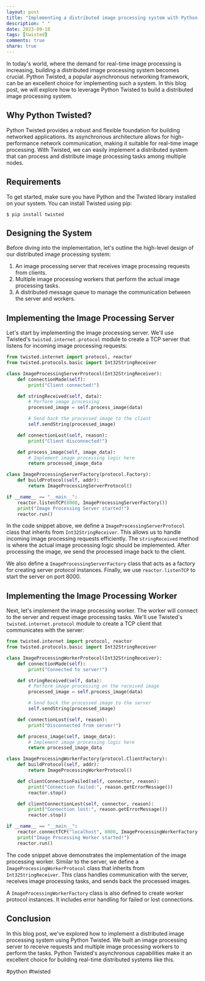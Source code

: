 ```yaml
---
layout: post
title: "Implementing a distributed image processing system with Python Twisted"
description: " "
date: 2023-09-18
tags: [twisted]
comments: true
share: true
---
```


In today's world, where the demand for real-time image processing is increasing, building a distributed image processing system becomes crucial. Python Twisted, a popular asynchronous networking framework, can be an excellent choice for implementing such a system. In this blog post, we will explore how to leverage Python Twisted to build a distributed image processing system.

## Why Python Twisted?

Python Twisted provides a robust and flexible foundation for building networked applications. Its asynchronous architecture allows for high-performance network communication, making it suitable for real-time image processing. With Twisted, we can easily implement a distributed system that can process and distribute image processing tasks among multiple nodes.

## Requirements

To get started, make sure you have Python and the Twisted library installed on your system. You can install Twisted using pip:

```
$ pip install twisted
```

## Designing the System

Before diving into the implementation, let's outline the high-level design of our distributed image processing system:

1. An image processing server that receives image processing requests from clients.
2. Multiple image processing workers that perform the actual image processing tasks.
3. A distributed message queue to manage the communication between the server and workers.

## Implementing the Image Processing Server

Let's start by implementing the image processing server. We'll use Twisted's `twisted.internet.protocol` module to create a TCP server that listens for incoming image processing requests:

```python
from twisted.internet import protocol, reactor
from twisted.protocols.basic import Int32StringReceiver

class ImageProcessingServerProtocol(Int32StringReceiver):
    def connectionMade(self):
        print("Client connected!")

    def stringReceived(self, data):
        # Perform image processing
        processed_image = self.process_image(data)

        # Send back the processed image to the client
        self.sendString(processed_image)

    def connectionLost(self, reason):
        print("Client disconnected!")

    def process_image(self, image_data):
        # Implement image processing logic here
        return processed_image_data

class ImageProcessingServerFactory(protocol.Factory):
    def buildProtocol(self, addr):
        return ImageProcessingServerProtocol()

if __name__ == "__main__":
    reactor.listenTCP(8000, ImageProcessingServerFactory())
    print("Image Processing Server started!")
    reactor.run()
```

In the code snippet above, we define a `ImageProcessingServerProtocol` class that inherits from `Int32StringReceiver`. This allows us to handle incoming image processing requests efficiently. The `stringReceived` method is where the actual image processing logic should be implemented. After processing the image, we send the processed image back to the client.

We also define a `ImageProcessingServerFactory` class that acts as a factory for creating server protocol instances. Finally, we use `reactor.listenTCP` to start the server on port 8000.

## Implementing the Image Processing Worker

Next, let's implement the image processing worker. The worker will connect to the server and request image processing tasks. We'll use Twisted's `twisted.internet.protocol` module to create a TCP client that communicates with the server:

```python
from twisted.internet import protocol, reactor
from twisted.protocols.basic import Int32StringReceiver

class ImageProcessingWorkerProtocol(Int32StringReceiver):
    def connectionMade(self):
        print("Connected to server!")

    def stringReceived(self, data):
        # Perform image processing on the received image
        processed_image = self.process_image(data)

        # Send back the processed image to the server
        self.sendString(processed_image)

    def connectionLost(self, reason):
        print("Disconnected from server!")

    def process_image(self, image_data):
        # Implement image processing logic here
        return processed_image_data

class ImageProcessingWorkerFactory(protocol.ClientFactory):
    def buildProtocol(self, addr):
        return ImageProcessingWorkerProtocol()

    def clientConnectionFailed(self, connector, reason):
        print("Connection failed:", reason.getErrorMessage())
        reactor.stop()

    def clientConnectionLost(self, connector, reason):
        print("Connection lost:", reason.getErrorMessage())
        reactor.stop()

if __name__ == "__main__":
    reactor.connectTCP("localhost", 8000, ImageProcessingWorkerFactory())
    print("Image Processing Worker started!")
    reactor.run()
```

The code snippet above demonstrates the implementation of the image processing worker. Similar to the server, we define a `ImageProcessingWorkerProtocol` class that inherits from `Int32StringReceiver`. This class handles communication with the server, receives image processing tasks, and sends back the processed images.

A `ImageProcessingWorkerFactory` class is also defined to create worker protocol instances. It includes error handling for failed or lost connections.

## Conclusion

In this blog post, we've explored how to implement a distributed image processing system using Python Twisted. We built an image processing server to receive requests and multiple image processing workers to perform the tasks. Python Twisted's asynchronous capabilities make it an excellent choice for building real-time distributed systems like this.

#python #twisted